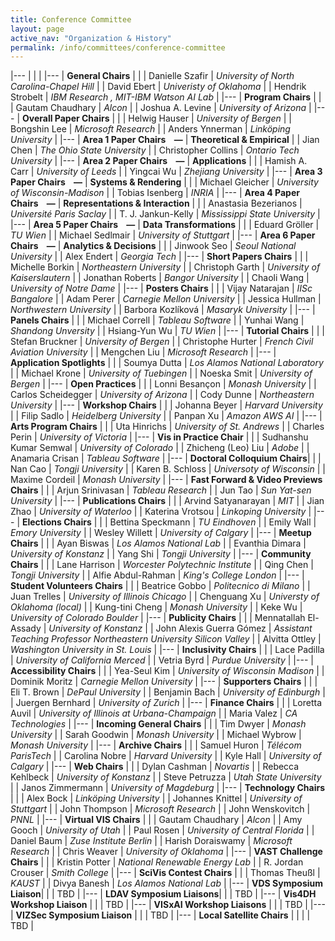 ```yaml
---
title: Conference Committee
layout: page
active_nav: "Organization & History"
permalink: /info/committees/conference-committee
---
```


|---
| | |
|---
| **General Chairs** | |
| Danielle Szafir | *University of North Carolina-Chapel Hill* |
| David Ebert | *Univeristy of Oklahoma* |
| Hendrik Strobelt | *IBM Research , MIT-IBM Watson AI Lab* |
|---
| **Program Chairs** | |
| Gautam Chaudhary | *Alcon* |
| Joshua A. Levine | *University of Arizona* |
|---
| **Overall Paper Chairs** | |
| Helwig Hauser | *University of Bergen* |
| Bongshin Lee | *Microsoft Research* |
| Anders Ynnerman | *Linköping University* |
|---
| **Area 1 Paper Chairs &nbsp;&nbsp;&nbsp;—** | **Theoretical & Empirical** |
| Jian Chen | *The Ohio State University* |
| Christopher Collins | *Ontario Tech University* |
|---
| **Area 2 Paper Chairs &nbsp;&nbsp;&nbsp;—** | **Applications** | |
| Hamish A. Carr | *University of Leeds* |
| Yingcai Wu | *Zhejiang University* |
|---
| **Area 3 Paper Chairs &nbsp;&nbsp;&nbsp;—** | **Systems & Rendering** | |
| Michael Gleicher | *University of Wisconsin-Madison* |
| Tobias Isenberg | *INRIA* |
|---
| **Area 4 Paper Chairs &nbsp;&nbsp;&nbsp;—** | **Representations & Interaction** | |
| Anastasia Bezerianos | *Université Paris Saclay* |
| T. J. Jankun-Kelly | *Mississippi State University* |
|---
| **Area 5 Paper Chairs &nbsp;&nbsp;&nbsp;—** | **Data Transformations** | |
| Eduard Gröller | *TU Wien* |
| Michael Sedlmair | *University of Stuttgart* |
|---
| **Area 6 Paper Chairs &nbsp;&nbsp;&nbsp;—** | **Analytics & Decisions** | |
| Jinwook Seo | *Seoul National University* |
| Alex Endert | *Georgia Tech* |
|---
| **Short Papers Chairs** | |
| Michelle Borkin | *Northeastern University* |
| Christoph Garth | *University of Kaiserslautern* |
| Jonathan Roberts | *Bangor University* |
| Chaoli Wang | *University of Notre Dame* |
|---
| **Posters Chairs** | |
| Vijay Natarajan | *IISc Bangalore* |
| Adam Perer | *Carnegie Mellon University* |
| Jessica Hullman | *Northwestern University* |
| Barbora Kozlíková | *Masaryk University* |
|---
| **Panels Chairs** | |
| Michael Correll | *Tableau Software* |
| Yunhai Wang | *Shandong Unversity* |
| Hsiang-Yun Wu | *TU Wien* |
|---
| **Tutorial Chairs** | |
| Stefan Bruckner | *University of Bergen* |
| Christophe Hurter | *French Civil Aviation University* |
| Mengchen Liu | *Microsoft Research* |
|---
| **Application Spotlights** | |
| Soumya Dutta | *Los Alamos National Laboratory* |
| Michael Krone | *University of Tuebingen* |
| Noeska Smit | *University of Bergen* |
|---
| **Open Practices** | |
| Lonni Besançon | *Monash University* |
| Carlos Scheidegger | *University of Arizona* |
| Cody Dunne | *Northeastern University* |
|---
| **Workshop Chairs** | |
| Johanna Beyer | *Harvard University* |
| Filip Sadlo | *Heidelberg University* |
| Panpan Xu | *Amazon AWS AI* |
|---
| **Arts Program Chairs** | |
| Uta Hinrichs | *University of St. Andrews* |
| Charles Perin | *University of Victoria* |
|---
| **Vis in Practice Chair** | |
| Sudhanshu Kumar Semwal | *University of Colorado* |
| Zhicheng (Leo) Liu | *Adobe* | 
| Anamaria Crisan | *Tableau Software* |
|---
| **Doctoral Colloquium Chairs**| |
| Nan Cao | *Tongji University* |
| Karen B. Schloss | *Universoty of Wisconsin* |
| Maxime Cordeil | *Monash University* |
|---
| **Fast Forward & Video Previews Chairs** | |
| Arjun Srinivasan | *Tableau Research* |
| Jun Tao | *Sun Yat-sen University* |
|---
| **Publications Chairs** | |
| Arvind Satyanarayan | *MIT* |
| Jian Zhao | *University of Waterloo* |
| Katerina Vrotsou | *Linkoping University* |
|---
| **Elections Chairs** | |
| Bettina Speckmann | *TU Eindhoven* |
| Emily Wall | *Emory University* |
| Wesley Willett | *University of Calgary* |
|---
| **Meetup Chairs** | |
| Ayan Biswas | *Los Alamos National Lab* |
| Evanthia Dimara | *University of Konstanz* |
| Yang Shi | *Tongji University* |
|---
| **Community Chairs** | |
| Lane Harrison | *Worcester Polytechnic Institute* |
| Qing Chen | *Tongji University* |
| Alfie Abdul-Rahman | *King's College London* |
|---
| **Student Volunteers Chairs** | |
| Beatrice Gobbo | *Politecnico di Milano* |
| Juan Trelles | *University of Illinois Chicago* |
| Chenguang Xu | *Universty of Oklahoma (local)* |
| Kung-tini Cheng | *Monash University* |
| Keke Wu | *University of Colorado Boulder* |
|---
| **Publicity Chairs** | |
| Mennatallah El-Assady | *University of Konstanz* |
| John Alexis Guerra Gómez | *Assistant Teaching Professor Northeastern University Silicon Valley* |
| Alvitta Ottley | *Washington University in St. Louis* |
|---
| **Inclusivity Chairs** | |
| Lace Padilla | *University of California Merced* |
| Vetria Byrd | *Purdue University* |
|---
| **Accessibility Chairs** | |
| Yea-Seul Kim | *University of Wisconsin Madison* |
| Dominik Moritz | *Carnegie Mellon University* |
|---
| **Supporters Chairs** | |
| Eli T. Brown | *DePaul University* |
| Benjamin Bach | *University of Edinburgh* |
| Juergen Bernhard | *University of Zurich* |
|---
| **Finance Chairs** | |
| Loretta Auvil | *University of Illinois at Urbana-Champaign* |
| Maria Valez | *CA Technologies* |
|---
| **Incoming General Chairs** | |
| Tim Dwyer | *Monash University* |
| Sarah Goodwin | *Monash University* |
| Michael Wybrow | *Monash University* |
|---
| **Archive Chairs** | |
| Samuel Huron | *Télécom ParisTech* |
| Carolina Nobre | *Harvard University* |
| Kyle Hall | *University of Calgary* |
|---
| **Web Chairs** | |
| Dylan Cashman | *Novartis* |
| Rebecca Kehlbeck | *University of Konstanz* |
| Steve Petruzza | *Utah State University* |
| Janos Zimmermann | *University of Magdeburg* |
|---
| **Technology Chairs** | |
| Alex Bock | *Linköping University* |
| Johannes Knittel | *University of Stuttgart* |
| John Thompson | *Microsoft Research* |
| John Wenskovitch | *PNNL* |
|---
| **Virtual VIS Chairs** | |
| Gautam Chaudhary | *Alcon* |
| Amy Gooch | *University of Utah* |
| Paul Rosen | *University of Central Florida* |
| Daniel Baum | *Zuse Institute Berlin* |
| Harish Doraiswamy | *Microsoft Research* |
| Chris Weaver | *University of Oklahoma* |
|---
| **VAST Challenge Chairs** | |
| Kristin Potter | *National Renewable Energy Lab* |
| R. Jordan Crouser | *Smith College* |
|---
| **SciVis Contest Chairs** | |
| Thomas Theußl | *KAUST* |
| Divya Banesh | *Los Alamos National Lab* |
|---
| **VDS Symposium Liaison**| |
| TBD |
|---
| **LDAV Symposium Liaisons**| |
| TBD |
|---
| **Vis4DH Workshop Liaison** | |
| TBD |
|---
| **VISxAI Workshop Liaisons** | |
| TBD |
|---
| **VIZSec Symposium Liaison** | |
| TBD |
|---
| **Local Satellite Chairs** | | |
| TBD |
